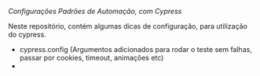 *Configurações Padrões de Automação, com Cypress*

Neste repositório, contém algumas dicas de configuração, para utilização do cypress.

- cypress.config (Argumentos adicionados para rodar o teste sem falhas, passar por cookies, timeout, animações etc)
- 
